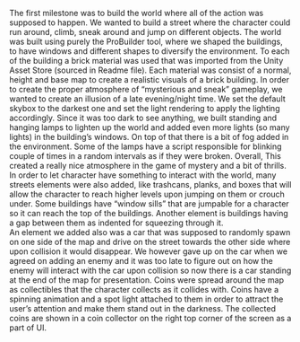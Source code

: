 The first milestone was to build the world where all of the action was supposed to happen. We wanted to build a street where the character could run around, climb, sneak around and jump on different objects. The world was built using purely the ProBuilder tool, where we shaped the buildings, to have windows and different shapes to diversify the environment. To each of the building a brick material was used that was imported from the Unity Asset Store (sourced in Readme file). Each material was consist of a normal, height and base map to create a realistic visuals of a brick building. 
In order to create the proper atmosphere of “mysterious and sneak” gameplay, we wanted to create an illusion of a late evening/night time. We set the default skybox to the darkest one and set the light rendering to apply the lighting accordingly. Since it was too dark to see anything, we built standing and hanging lamps to lighten up the world and added even more lights (so many lights) in the building’s windows.  On top of that there is a bit of fog added in the environment.  Some of the lamps have a script responsible for blinking couple of times in a random intervals as if they were broken. Overall, This created a really nice atmosphere in the game of mystery and a bit of thrills. 
In order to let character have something to interact with the world, many streets elements were also added, like trashcans, planks, and boxes that will allow the character to reach higher levels upon jumping on them or crouch under. Some buildings have “window sills” that are jumpable for a character so it can reach the top of the buildings. Another element is buildings having a gap between them as indented for squeezing through it.  
An element we added also was a car that was supposed to randomly spawn on one side of the map and drive on the street towards the other side where upon collision it would disappear. We however gave up on the car when we agreed on adding an enemy and it was too late to figure out on how the enemy will interact with the car upon collision so now there is a car standing at the end of the map for presentation. 
Coins were spread around the map as collectibles that the character collects as it collides with. Coins have a spinning animation and a spot light attached to them in order to attract the user’s attention and make them stand out in the darkness. The collected coins are shown in a coin collector on the right top corner of the screen as a part of UI.  
 
 
